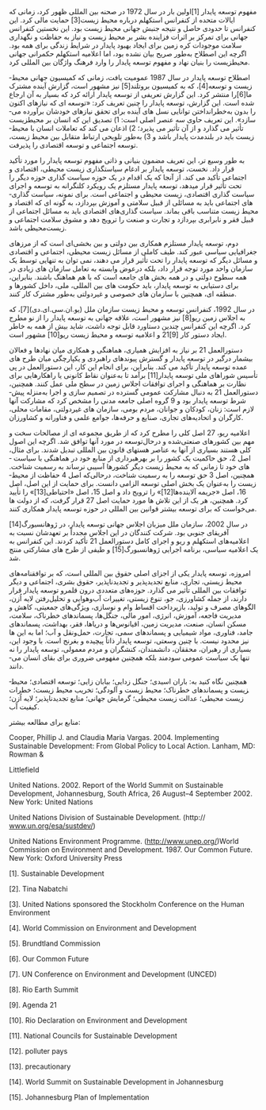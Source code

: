   

 مفهوم توسعه پایدار [1]اولین بار در سال 1972 در صحنه بین ­المللی ظهور کرد، زمانی که ایالات متحده از کنفرانس استکهلم درباره محیط زیست[3] حمایت مالی کرد. این کنفرانس تا حدودی حاصل و نتیجه جنبش جهانی محیط­ زیست بود. این نخستین کنفرانس جهانی برای تمرکز بر اثرات فزاینده بشر بر محیط زیست و نیاز به حفاظت و نگهداری سلامت موجودات کره زمین برای ایجاد بهبود پایدار در شرایط زندگی برای همه بود. اگرچه این اصطلاح به‌طور صریح بیان نشده بود، اما اعلامیه استکهلم حکمرانی جهانی محیط­زیست را بنیان نهاد و مفهوم توسعه پایدار را وارد فرهنگ واژگان بین ­المللی کرد.

 اصطلاح توسعه پایدار در سال 1987 عمومیت یافت، زمانی که کمیسیون جهانی محیط­ زیست و توسعه[4]، که به کمیسیون بروتلند[5] نیز مشهور است، گزارش آینده مشترک ما[6]را منتشر کرد. این گزارش تعریفی از توسعه پایدار ارائه کرد که بسیار به آن ارجاع شده است. این گزارش، توسعه پایدار را چنین تعریف کرد: «توسعه­ ای که نیازهای اکنون را بدون به‌خطرانداختن توانایی نسل ­های آینده برای تحقق نیازهای خودشان برآورده می­ سازد». این تعریف حاوی سه عنصر اصلی است: 1) تصدیق این که انسان بر محیط­زیست تأثیر می ­گذارد و از آن تأثیر می ­پذیرد؛ 2) اذعان می ­کند که تعاملات انسان با محیط­ زیست باید در بلندمدت پایدار باشد و 3) به‌طور تلویحی ارتباط متقابل بین محیط­ زیست‌، توسعه اجتماعی و توسعه اقتصادی را پذیرفت.

 به طور وسیع­ تر، این تعریف مضمون بنیانی و ذاتی مفهوم توسعه پایدار را مورد تأکید قرار داد. نخست، توسعه پایدار بر ادغام سیاست­گذاری زیست­ محیطی، اقتصادی و اجتماعی تأکید می کند. از آنجا که یک اقدام در یک حوزه سیاست ­گذاری حوزه دیگر را تحت تأثیر قرار می­دهد، توسعه پایدار مستلزم یک رویکرد کل­نگرانه به توسعه و اجرای سیاست گذاری اقتصادی، زیست ­محیطی و اجتماعی است. برای نمونه، سیاست گذاری­ های اجتماعی باید به مسائلی از قبیل سلامتی و آموزش بپردازد، به گونه ­ای که اقتصاد و محیط­ زیست متناسب باقی بماند. سیاست­ گذاری‌های اقتصادی باید به مسائل اجتماعی از قبیل فقر و نابرابری بپردازد و تجارت و صنعت را ترویج دهد و مشوق سلامت اجتماعی و زیست‌محیطی باشد.

دوم، توسعه پایدار مستلزم همکاری بین ­دولتی و بین­ بخشی‌ای است که از مرزهای جغرافیایی سیاسی عبور کند. طیف کاملی از مسائل زیست­ محیطی، اجتماعی و اقتصادی و مسائل دیگر که توسعه پایدار را تحت تأثیر قرار می­ دهند، نمی ­توان به تنهایی توسط یک سازمان واحد مورد توجه قرار داد، بلکه درعوض وابسته به تعامل سازمان­ های زیادی در همه سطوح دولتی و در همه بخش­ های جامعه است که با هم هماهنگ باشند. بنابراین، برای دستیابی به توسعه پایدار، باید حکومت ­های بین ­المللی، ملی، داخل کشورها و منطقه ­ای، همچنین با سازمان ­های خصوصی و غیردولتی به‌طور مشترک کار کنند.

 در سال 1992، کنفرانس توسعه و محیط­ زیست سازمان ملل (یو.ان.سی.ای.دی)[7]‌، که به اجلاس زمین ریو[8] نیز مشهور است، علاقه جهانی به توسعه پایدار را از نو مطرح کرد. اگرچه این کنفرانس چندین دستاورد قابل توجه داشت، شاید بیش از همه به خاطر ایجاد دستور کار [9]21 و اعلامیه توسعه و محیط­ زیست ریو[10] مشهور است.

 دستورالعمل 21 بر نیاز به افزایش همیاری، هماهنگی و همکاری میان نهادها و فعالان بیشمار درگیر در توسعه پایدار و گسترش پیوندهای راهبردی و یکپارچگی میان طرح ­های عمده توسعه پایدار تأکید می ­کند. بنابراین، برای انجام این کار، این دستورالعمل در پی تأسیس شوراهای ملی توسعه پایدار[11] برآمد تا به‌عنوان نقاط کانونی یا راهکارهایی برای نظارت بر هماهنگی و اجرای توافقات اجلاس زمین در سطح ملی عمل کنند. همچنین، دستورالعمل 21 به دنبال مشارکت عمومی گسترده در تصمیم­ سازی و اجرا به‌منزله پیش­ شرط توسعه پایدار بود و 9 گروه اصلی جامعه مدنی را مشخص کرد که مشارکت آنها لازم است: زنان، کودکان و جوانان، مردم بومی، سازمان­ های غیردولتی، مقامات محلی، کارگران و اتحادیه‌های تجاری، صنایع و حرفه‌ها، جوامع علمی و فناورانه و کشاورزان.

 اعلامیه ریو، 27 اصل کلی را مطرح کرد که از طریق مجموعه­ ای از مصالحات سخت و مهم بین کشورهای صنعتی‌شده و درحال‌توسعه در مورد آنها توافق شد. اگرچه این اصول کلی هستند بسیاری از آنها به عناصر هسته­ای قانون بین­ المللی تبدیل شدند. برای مثال، اصل 2، حق حاکمیت یک کشور را بر بهره­برداری از منابع خود در هماهنگی با سیاست ­های خود تا زمانی که به محیط­ زیست دیگر کشورها آسیبی نرساند به رسمیت شناخت. همچنین، اصل 3 حق توسعه را به رسمیت شناخت، درحالی‌که اصل 4 حفاظت از محیط­ زیست را به‌عنوان یک بخش اصلی توسعه الزامی دانست. برای حمایت از این اصل، اصل 16، اصل «جریمه آلاینده‌ها[12]» را ترویج داد و اصل 15، اصل «احتیاطی[13]» را تأیید کرد. همچنین، هر یک از این تلاش ­ها مورد حمایت اصل 27 قرار گرفت، که از دولت ­ها می‌خواست که برای توسعه بیشتر قوانین بین ­المللی در حوزه توسعه پایدار همکاری کنند.

 در سال 2002، سازمان ملل میزبان اجلاس جهانی توسعه پایدار، در ژوهانسبورگ[14] آفریقای جنوبی بود. شرکت­ کنندگان در این اجلاس مجدداً بر تعهدشان نسبت به اعلامیه‌های استکهلم و ریو و اجرای کامل دستورالعمل 21 تأکید کردند. این کنفرانس به یک اعلامیه سیاسی، برنامه اجرایی ژوهانسبورگ[15] و طیفی از طرح­ های مشارکتی منتج شد.

 امروزه، توسعه پایدار یکی از اجزای اصلی حقوق بین­ المللی است، که بر توافق­نامه‌های محیط­ زیستی، تجاری، منابع تجدیدپذیر و تجدیدناپذیر، حقوق بشری، اجتماعی و دیگر توافقات بین ­المللی تأثیر می­ گذارد. حوزه‌های متعددی درون قلمرو توسعه پایدار قرار دارند، از جمله کشاورزی، جو، تنوع زیستی، تغییرات آب‌وهوایی و تحلیل‌رفتن لایه اُزن، الگوهای مصرف و تولید، بازپرداخت اقساط وام و نوسازی، ویژگی‌های جمعیتی، کاهش و مدیریت فاجعه، آموزش، انرژی، امور مالی، جنگل‌ها، پسماند­های خطرناک، سلامت، مسکن انسان، صنعت، مدیریت زمین، اقیانوس‌ها و دریاها، فقر، بهداشت، پسماندهای جامد، فناوری، مواد شیمیایی و پسماند­های سمی، تجارت، حمل‌و‌نقل و آب؛ اما به این ها نیز محدود نیست. با چنین وسعتی، توسعه پایدار ذاتاً پیچیده و بغرنج است. با وجود این‌، بسیاری از رهبران، محققان، دانشمندان، کنشگران و مردم معمولی، توسعه پایدار را نه تنها یک سیاست عمومی سودمند بلکه همچنین مفهومی ضروری برای بقای انسان می­ دانند.

همچنین نگاه کنید به: باران اسیدی؛ جنگل ­زدایی؛ بیابان ­زایی؛ توسعه اقتصادی؛ محیط­زیست و پسماند­های خطرناک؛ محیط­ زیست و آلودگی؛ تخریب محیط زیست؛ خطرات زیست­ محیطی؛ عدالت زیست ­محیطی؛ گرمایش جهانی؛ منابع تجدیدناپذیر؛ لایه اُزن؛ کیفیت آب.

منابع برای مطالعه بیشتر:

Cooper, Phillip J. and Claudia Maria Vargas. 2004. Implementing Sustainable Development: From Global Policy to Local Action. Lanham, MD: Rowman &

Littlefield

United Nations. 2002. Report of the World Summit on Sustainable Development, Johannesburg, South Africa, 26 August–4 September 2002. New York: United Nations

United Nations Division of Sustainable Development. (http:// www.un.org/esa/sustdev/)

United Nations Environment Programme. (http://www.unep.org/)World Commission on Environment and Development. 1987. Our Common Future. New York: Oxford University Press 

[1]. Sustainable Development

[2]. Tina Nabatchi

 [3]. United Nations sponsored the Stockholm Conference on the Human Environment

[4]. World Commission on Environment and Development

[5]. Brundtland Commission

[6]. Our Common Future

[7]. UN Conference on Environment and Development (UNCED)

 [8]. Rio Earth Summit

 [9]. Agenda 21

[10]. Rio Declaration on Environment and Development

[11]. National Councils for Sustainable Development

[12]. polluter pays

 [13]. precautionary

 [14]. World Summit on Sustainable Development in Johannesburg

[15]. Johannesburg Plan of Implementation

 

 

 

 
